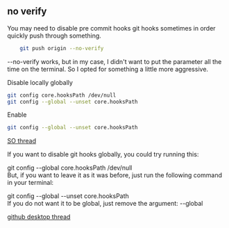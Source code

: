 
## no verify

You may need to disable pre commit hooks git hooks sometimes in order quickly push through something.


```sh
	git push origin --no-verify
```

--no-verify works, but in my case, I didn't want to put the parameter all the time on the terminal. So I opted for something a little more aggressive.


Disable 
locally globally

```sh
git config core.hooksPath /dev/null  
git config --global --unset core.hooksPath
```

Enable
```sh
git config --global --unset core.hooksPath  
```

[SO thread](https://stackoverflow.com/questions/7230820/skip-git-commit-hooks)

If you want to disable git hooks globally, you could try running this:

git config --global core.hooksPath /dev/null  
But, if you want to leave it as it was before, just run the following command in your terminal:

git config --global --unset core.hooksPath  
If you do not want it to be global, just remove the argument: --global

[github desktop thread](https://github.com/desktop/desktop/issues/11626)